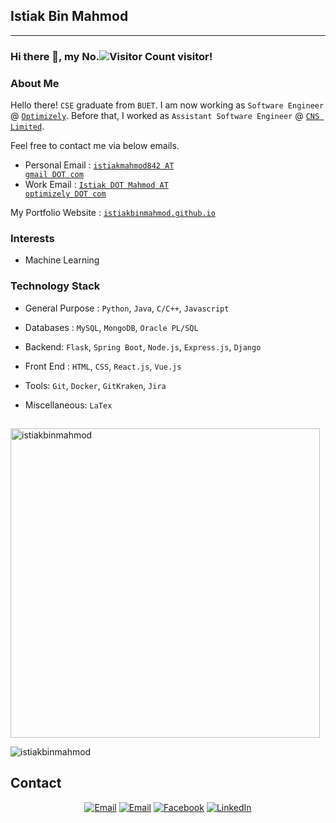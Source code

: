 ## Istiak Bin Mahmod ##
---

### Hi there 👋, my No.![Visitor Count](https://profile-counter.glitch.me/istiakbinmahmod/count.svg) visitor!

### About Me

Hello there! `CSE` graduate from `BUET`. I am now working as `Software Engineer` @ <code><a href="https://www.optimizely.com/">Optimizely</a></code>. Before that, I worked as `Assistant Software Engineer` @ <code><a href="https://site.cnsbd.com/">CNS Limited</a></code>. 

Feel free to contact me via below emails.

- Personal Email : <code><a href="mailto:istiakmahmod842@gmail.com">istiakmahmod842 AT gmail DOT com</a></code>
- Work Email : <code><a href="mailto:Istiak.Mahmod@optimizely.com">Istiak DOT Mahmod AT optimizely DOT com</a></code>

My Portfolio Website : <code><a href="http://istiakbinmahmod.github.io">istiakbinmahmod.github.io</a></code>

### Interests
- Machine Learning


### Technology Stack ###
- General Purpose : 
   `Python`, `Java`, `C/C++`, `Javascript`

- Databases : 
   `MySQL`, `MongoDB`, `Oracle PL/SQL`

- Backend:
   `Flask`, `Spring Boot`, `Node.js`, `Express.js`, `Django`
   
- Front End : 
  `HTML`, `CSS`, `React.js`, `Vue.js`

- Tools:
   `Git`, `Docker`, `GitKraken`, `Jira`

- Miscellaneous:
   `LaTex`

##
<p><img align="center" src="https://github-readme-stats.vercel.app/api/top-langs?username=istiakbinmahmod&show_icons=true&locale=en&layout=compact" alt="istiakbinmahmod" width="495"/></p>

<p><img align="center" src="https://github-readme-streak-stats.herokuapp.com/?user=istiakbinmahmod&" alt="istiakbinmahmod" /></p>
  

## Contact ##
<p align="center">
<a href="mailto:masumk086@gmail.com"><img alt="Email" src="https://img.shields.io/badge/Gmail-masumk086@gmail.com-red?style=flat&logo=gmail"></a>
<a href="mailto:istiakmahmod842@gmail.com"><img alt="Email" src="https://img.shields.io/badge/Gmail-istiakmahmod842@gmail.com-red?style=flat&logo=gmail"></a>
<a href="https://www.facebook.com/istiakbin.mahmud/"><img alt="Facebook" src="https://img.shields.io/badge/Facebook-Istiak Bin Mahmod-blue?style=flat&logo=facebook"></a>
<a href="https://www.linkedin.com/in/istiak-bin-mahmud-468755176/"><img alt="LinkedIn" src="https://img.shields.io/badge/LinkedIn-Istiak Bin Mahmod-blue?style=flat&logo=linkedin"></a>
</p>
